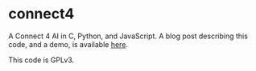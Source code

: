 connect4
========

A Connect 4 AI in C, Python, and JavaScript. A blog post describing this code, and a demo, is available [here](http://rmarcus.info/blog/2014/12/23/connect4.html).

This code is GPLv3.
